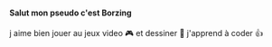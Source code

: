 #### Salut mon pseudo c'est **Borzing**
j aime bien jouer au jeux video :video_game: et dessiner :pencil:
j'apprend à coder :thumbsup:
